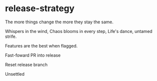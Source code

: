 # release-strategy

The more things change the more they stay the same.

Whispers in the wind,
Chaos blooms in every step,
Life's dance, untamed strife.

Features are the best when flagged.

Fast-foward PR into release

Reset release branch

Unsettled
